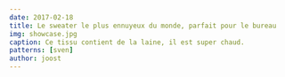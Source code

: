 ```yaml
---
date: 2017-02-18
title: Le sweater le plus ennuyeux du monde, parfait pour le bureau
img: showcase.jpg
caption: Ce tissu contient de la laine, il est super chaud.
patterns: [sven]
author: joost
---
```

